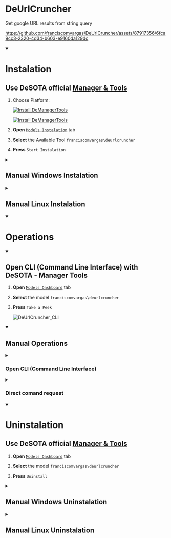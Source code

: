 # DeUrlCruncher
Get google URL results from string query

https://github.com/franciscomvargas/DeUrlCruncher/assets/87917356/6fca9cc3-2320-4d34-b603-e9160da129dc


<details open>
    <summary><h1>Instalation</h1></summary>

## Use DeSOTA official [Manager & Tools](https://github.com/DeSOTAai/DeManagerTools#readme)

1. Choose Platform:

    [![Install DeManagerTools](https://img.shields.io/static/v1?label=Desota%20-%20Manager%20Tools&message=Install&color=blue&logo=windows)](https://github.com/DeSOTAai/DeManagerTools/releases/download/v0.0.2/dmt_installer-v0.0.2-win64.zip)
    
    [![Install DeManagerTools](https://img.shields.io/static/v1?label=Desota%20-%20Manager%20Tools&message=Install&color=blue&logo=linux)](https://github.com/DeSOTAai/DeManagerTools#instalation)

2. **Open** [`Models Instalation`](https://github.com/DeSOTAai/DeManagerTools/#install--upgrade-desota-models-and-tools) tab

3. **Select** the Available Tool `franciscomvargas\deurlcruncher`

4. **Press** `Start Instalation`

<details>
    <summary><h2>Manual Windows Instalation</h2></summary>

* Go to CMD (command prompt):
    * <kbd>⊞ Win</kbd> + <kbd>R</kbd>
    * Search: `cmd` 


1. Create Model Folder:
```cmd
rmdir /S /Q %UserProfile%\Desota\Desota_Models\DeUrlCruncher
mkdir %UserProfile%\Desota\Desota_Models\DeUrlCruncher

```

2. Download Last Release:
```cmd
powershell -command "Invoke-WebRequest -Uri https://github.com/franciscomvargas/deurlcruncher/archive/refs/tags/v0.0.0.zip -OutFile %UserProfile%\DeUrlCruncher_release.zip" 

```

3. Uncompress Release:
```cmd
tar -xzvf %UserProfile%\DeUrlCruncher_release.zip -C %UserProfile%\Desota\Desota_Models\DeUrlCruncher --strip-components 1 

```

4. Delete Compressed Release:
```cmd
del %UserProfile%\DeUrlCruncher_release.zip

```


### Setup:

5. Setup:
```cmd
%UserProfile%\Desota\Desota_Models\DeUrlCruncher\executables\Windows\deurlcruncher.setup.bat

```

*  Optional Arguments:
    <table>
        <thead>
            <tr>
                <th>arg</th>
                <th>Description</th>
                <th>Example</th>
            </tr>
        </thead>
        <tbody>
            <tr>
                <td>/debug</td>
                <td>Setup with debug Echo ON</td>
                <td><code>%UserProfile%\Desota\Desota_Models\DeUrlCruncher\executables\Windows\deurlcruncher.setup.bat /debug</code></td>
            </tr>
            <tr>
                <td>/startmodel</td>
                <td>Start Model at end of setup</td>
                <td><code>%UserProfile%\Desota\Desota_Models\DeUrlCruncher\executables\Windows\deurlcruncher.setup.bat /startmodel</code></td>
            </tr>
        </tbody>
    </table>
    
    
</details>
<details>
    <summary><h2>Manual Linux Instalation</h2></summary>

* Go to Terminal:
    * <kbd> Ctrl </kbd> + <kbd> Alt </kbd> + <kbd>T</kbd>


1. Create Model Folder:
```cmd
rm -rf ~/Desota/Desota_Models/DeUrlCruncher
mkdir -p ~/Desota/Desota_Models/DeUrlCruncher

```

2. Download Last Release:
```cmd
wget https://github.com/franciscomvargas/deurlcruncher/archive/refs/tags/v0.0.0.zip -O ~/DeUrlCruncher_release.zip

```

3. Uncompress Release:
```cmd
sudo apt install libarchive-tools -y
bsdtar -xzvf ~/DeUrlCruncher_release.zip -C ~/Desota/Desota_Models/DeUrlCruncher --strip-components=1

```

4. Delete Compressed Release:
```cmd
rm -rf ~/DeUrlCruncher_release.zip

```


### Setup:

5. Setup:
```cmd
bash ~/Desota/Desota_Models/DeUrlCruncher/executables/Linux/deurlcruncher.setup.bash

```

*  Optional Arguments:
    <table>
        <thead>
            <tr>
                <th>arg</th>
                <th>Description</th>
                <th>Example</th>
            </tr>
        </thead>
        <tbody>
            <tr>
                <td>-d</td>
                <td>Setup with debug Echo ON</td>
                <td><code>bash ~/Desota/Desota_Models/DeUrlCruncher/executables/Linux/deurlcruncher.setup.bash -d</code></td>
            </tr>
            <tr>
                <td>-s</td>
                <td>Start Model at end of setup</td>
                <td><code>bash ~/Desota/Desota_Models/DeUrlCruncher/executables/Linux/deurlcruncher.setup.bash -s</code></td>
            </tr>
        </tbody>
    </table>
    
    
</details>
</details>

<details open>
    <summary><h1>Operations</h1></summary>

<details open>
  <summary><h2>Open CLI (Command Line Interface) with DeSOTA - Manager Tools</h2></summary>

1. **Open** [`Models Dashboard`](https://github.com/DeSOTAai/DeManagerTools/#models--tools-dashboard) tab

2. **Select** the model `franciscomvargas\deurlcruncher`

3. **Press** `Take a Peek`

    ![DeUrlCruncher_CLI](https://github.com/franciscomvargas/DeUrlCruncher/assets/87917356/593b47ed-39cf-4303-9151-a36aeb0c0e09)


</details>

<details open>
    <summary><h2>Manual Operations</h3></summary>

<details>
  <summary><h3>Open CLI (Command Line Interface)</h3></summary>

### Windows

* Go to CMD (command prompt):
  * <kbd>⊞ Win</kbd> + <kbd>R</kbd>
  * Enter: `cmd` 

```cmd
%UserProfile%\Desota\Desota_Models\DeUrlCruncher\env\python %UserProfile%\Desota\Desota_Models\DeUrlCruncher\main.py

```

### Linux

* Go to Terminal:
    * <kbd> Ctrl </kbd> + <kbd> Alt </kbd> + <kbd>T</kbd>

```cmd
~/Desota/Desota_Models/DeUrlCruncher/env/bin/python3 ~/Desota/Desota_Models/DeUrlCruncher/main.py

```

</details>

<details>
  <summary><h3>Direct comand request</h3></summary>

#### DeUrlCruncher Arguments

<table>
    <thead>
        <tr>
            <th>short arg</th>
            <th>full arg</th>
            <th>Description</th>
        </tr>
    </thead>
    <tbody>
        <tr>
            <td><code>-q</code></td>
            <td><code>--query</code></td>
            <td>Search query, empty to enter in cli mode</td>
        </tr>
        <tr>
            <td rowspan=2><code>-rn</code></td>
            <td rowspan=2><code>--resnum</code></td>
            <td>Quantity of URL results</td>
        </tr>
        <tr>
            <td><i>default:</i> <code>10</code></code></td>
        </tr>
        <tr>
            <td rowspan=2><code>-rp</code></td>
            <td rowspan=2><code>--respath</code></td>
            <td>Output json file path</td>
        </tr>
        <tr>
            <td><i>default:</i> <code>%UserProfile%</code>\Desota\Desota_Models\DeUrlCruncher\deurlcruncher_res<code>[current_epoch]</code>.json</td>
        </tr>
    </tbody>
</table>

### Windows Example

* Go to CMD (command prompt):
  * <kbd>⊞ Win</kbd> + <kbd>R</kbd>
  * Enter: `cmd` 

```cmd
%UserProfile%\Desota\Desota_Models\DeUrlCruncher\env\python %UserProfile%\Desota\Desota_Models\DeUrlCruncher\main.py --query "turn coffee into code" --resnum 25 --respath %UserProfile%\desktop\duc_tmp_res.json && notepad %UserProfile%\desktop\duc_tmp_res.json

```

### Linux Example

* Go to Terminal:
    * <kbd> Ctrl </kbd> + <kbd> Alt </kbd> + <kbd>T</kbd>

```cmd
~/Desota/Desota_Models/DeUrlCruncher/env/bin/python3 ~/Desota/Desota_Models/DeUrlCruncher/main.py --query "turn coffee into code" --resnum 25 --respath ~/duc_tmp_res.json && open ~/duc_tmp_res.json

```
</details>
</details>
</details>

<details open>
    <summary><h1>Uninstalation</h1></summary>

## Use DeSOTA official [Manager & Tools](https://github.com/DeSOTAai/DeManagerTools#readme)

1. **Open** [`Models Dashboard`](https://github.com/DeSOTAai/DeManagerTools/#models--tools-dashboard) tab

2. **Select** the model `franciscomvargas\deurlcruncher`

3. **Press** `Uninstall`

<details>
    <summary><h2>Manual Windows Uninstalation</h2></summary>

* Go to CMD (command prompt):
  * <kbd>⊞ Win</kbd> + <kbd>R</kbd>
  * Enter: `cmd` 

```cmd
%UserProfile%\Desota\Desota_Models\DeUrlCruncher\executables\Windows\deurlcruncher.uninstall.bat

```

* Optional `Arguments`

    |arg|Description|Example
    |---|---|---|
    |/Q|Uninstall without requiring user interaction|`%UserProfile%\Desota\Desota_Models\DeUrlCruncher\executables\Windows\deurlcruncher.uninstall.bat /Q`
      
</details>

<details>
    <summary><h2>Manual Linux Uninstalation</h2></summary>

* Go to Terminal:
    * <kbd> Ctrl </kbd> + <kbd> Alt </kbd> + <kbd>T</kbd>

```cmd
bash ~/Desota/Desota_Models/DeUrlCruncher/executables/Linux/deurlcruncher.uninstall.bash

```

* Optional `Arguments`

    |arg|Description|Example
    |---|---|---|
    |-q|Uninstall without requiring user interaction|`bash ~/Desota/Desota_Models/DeUrlCruncher/executables/Linux/deurlcruncher.uninstall.bash -q`
      
</details>

</details>

